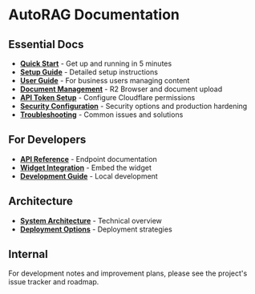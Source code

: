 # AutoRAG Documentation

## Essential Docs

- **[Quick Start](./ESSENTIAL.md)** - Get up and running in 5 minutes
- **[Setup Guide](./SETUP.md)** - Detailed setup instructions
- **[User Guide](./USER_GUIDE.md)** - For business users managing content
- **[Document Management](./DOCUMENT_MANAGEMENT.md)** - R2 Browser and document upload
- **[API Token Setup](./API_TOKEN_SETUP.md)** - Configure Cloudflare permissions
- **[Security Configuration](./SECURITY.md)** - Security options and production hardening
- **[Troubleshooting](./TROUBLESHOOTING.md)** - Common issues and solutions

## For Developers

- **[API Reference](./developers/api-reference.md)** - Endpoint documentation
- **[Widget Integration](./developers/widget-integration.md)** - Embed the widget
- **[Development Guide](./developers/development-guide.md)** - Local development

## Architecture

- **[System Architecture](./architects/system-architecture.md)** - Technical overview
- **[Deployment Options](./architects/deployment-options.md)** - Deployment strategies

## Internal

For development notes and improvement plans, please see the project's issue tracker and roadmap.